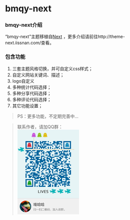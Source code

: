# bmqy-next

### bmqy-next介绍
“bmqy-next”主题移植自[Next](http://theme-next.iissnan.com/) ，更多介绍请前往http://theme-next.iissnan.com/查看。
### 包含功能
1. 三套主题风格切换，并可自定义css样式；
2. 自定义网站关键词、描述；
3. logo自定义
4. 多种统计代码选择；
5. 多种分享代码选择；
6. 多种评论代码选择；
7. 其它功能设置；  

>PS：更多功能，不定期完善中...  
  
> 联系作者，请加QQ群：  
> <img src="https://raw.githubusercontent.com/bmqy/taomi-tools/master/images/temp_qrcode_share_663099879.png" width="200" />
